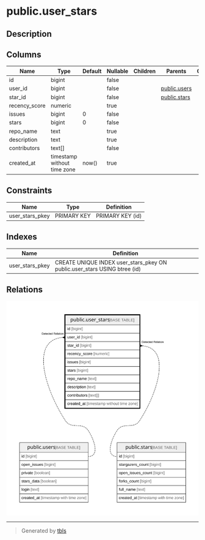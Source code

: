 # public.user_stars

## Description

## Columns

| Name          | Type                        | Default | Nullable | Children | Parents                         | Comment |
| ------------- | --------------------------- | ------- | -------- | -------- | ------------------------------- | ------- |
| id            | bigint                      |         | false    |          |                                 |         |
| user_id       | bigint                      |         | false    |          | [public.users](public.users.md) |         |
| star_id       | bigint                      |         | false    |          | [public.stars](public.stars.md) |         |
| recency_score | numeric                     |         | true     |          |                                 |         |
| issues        | bigint                      | 0       | false    |          |                                 |         |
| stars         | bigint                      | 0       | false    |          |                                 |         |
| repo_name     | text                        |         | true     |          |                                 |         |
| description   | text                        |         | true     |          |                                 |         |
| contributors  | text[]                      |         | false    |          |                                 |         |
| created_at    | timestamp without time zone | now()   | true     |          |                                 |         |

## Constraints

| Name            | Type        | Definition       |
| --------------- | ----------- | ---------------- |
| user_stars_pkey | PRIMARY KEY | PRIMARY KEY (id) |

## Indexes

| Name            | Definition                                                                |
| --------------- | ------------------------------------------------------------------------- |
| user_stars_pkey | CREATE UNIQUE INDEX user_stars_pkey ON public.user_stars USING btree (id) |

## Relations

![er](public.user_stars.svg)

---

> Generated by [tbls](https://github.com/k1LoW/tbls)
